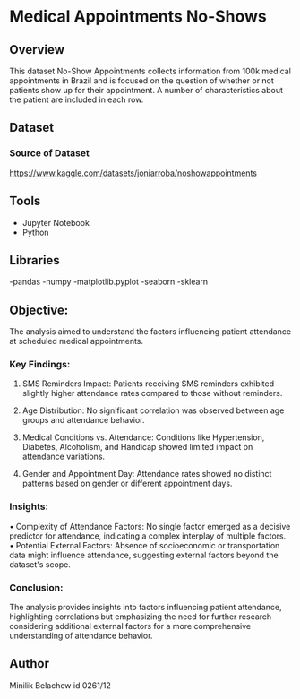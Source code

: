 # Medical Appointments No-Shows

## Overview
This dataset No-Show Appointments collects information from 100k medical appointments in Brazil and is focused on the question of whether or not patients show up for their appointment. A number of characteristics about the patient are included in each row.

## Dataset

### Source of Dataset
https://www.kaggle.com/datasets/joniarroba/noshowappointments

##  Tools
- Jupyter Notebook
- Python

## Libraries
 -pandas 
 -numpy 
 -matplotlib.pyplot
 -seaborn
 -sklearn

##  Objective:
The analysis aimed to understand the factors influencing patient attendance at scheduled medical appointments.


### Key Findings:
1.	SMS Reminders Impact:
Patients receiving SMS reminders exhibited slightly higher attendance rates compared to those without reminders.

2.	Age Distribution:
No significant correlation was observed between age groups and attendance behavior.
3.	Medical Conditions vs. Attendance:
Conditions like Hypertension, Diabetes, Alcoholism, and Handicap showed limited impact on attendance variations.

4.	Gender and Appointment Day:
Attendance rates showed no distinct patterns based on gender or different appointment days.
### Insights:

•	Complexity of Attendance Factors:
No single factor emerged as a decisive predictor for attendance, indicating a complex interplay of multiple factors.
•	Potential External Factors:
Absence of socioeconomic or transportation data might influence attendance, suggesting external factors beyond the dataset's scope.

### Conclusion:

The analysis provides insights into factors influencing patient attendance, highlighting correlations but emphasizing the need for further research considering additional external factors for a more comprehensive understanding of attendance behavior.

## Author

Minilik Belachew   id 0261/12 
